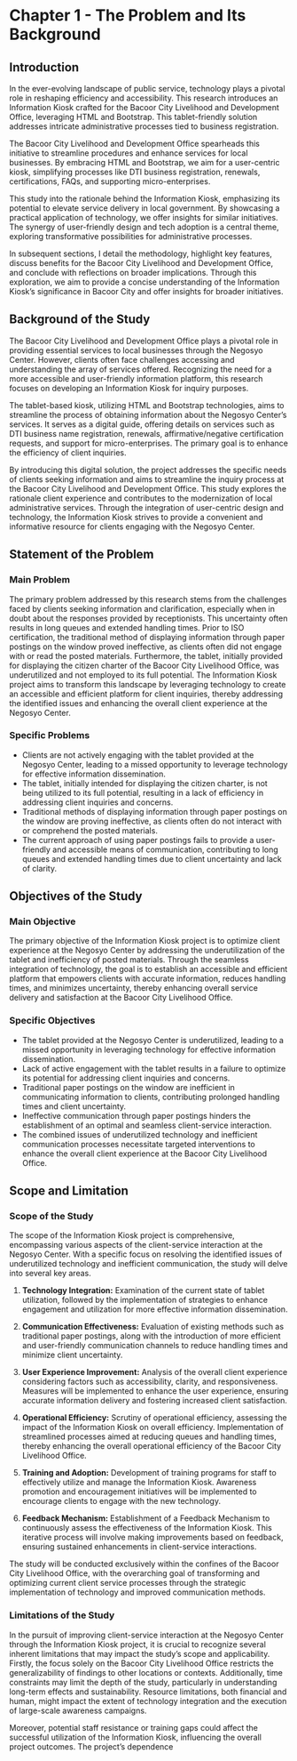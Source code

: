 # Chapter 1 - The Problem and Its Background

## Introduction

In the ever-evolving landscape of public service, technology plays a pivotal role in reshaping efficiency and accessibility. This research introduces an Information Kiosk crafted for the Bacoor City Livelihood and Development Office, leveraging HTML and Bootstrap. This tablet-friendly solution addresses intricate administrative processes tied to business registration.

The Bacoor City Livelihood and Development Office spearheads this initiative to streamline procedures and enhance services for local businesses. By embracing HTML and Bootstrap, we aim for a user-centric kiosk, simplifying processes like DTI business registration, renewals, certifications, FAQs, and supporting micro-enterprises.

This study into the rationale behind the Information Kiosk, emphasizing its potential to elevate service delivery in local government. By showcasing a practical application of technology, we offer insights for similar initiatives. The synergy of user-friendly design and tech adoption is a central theme, exploring transformative possibilities for administrative processes.

In subsequent sections, I detail the methodology, highlight key features, discuss benefits for the Bacoor City Livelihood and Development Office, and conclude with reflections on broader implications. Through this exploration, we aim to provide a concise understanding of the Information Kiosk’s significance in Bacoor City and offer insights for broader initiatives.

## Background of the Study

The Bacoor City Livelihood and Development Office plays a pivotal role in providing essential services to local businesses through the Negosyo Center. However, clients often face challenges accessing and understanding the array of services offered. Recognizing the need for a more accessible and user-friendly information platform, this research focuses on developing an Information Kiosk for inquiry purposes.

The tablet-based kiosk, utilizing HTML and Bootstrap technologies, aims to streamline the process of obtaining information about the Negosyo Center’s services. It serves as a digital guide, offering details on services such as DTI business name registration, renewals, affirmative/negative certification requests, and support for micro-enterprises. The primary goal is to enhance the efficiency of client inquiries.

By introducing this digital solution, the project addresses the specific needs of clients seeking information and aims to streamline the inquiry process at the Bacoor City Livelihood and Development Office. This study explores the rationale client experience and contributes to the modernization of local administrative services. Through the integration of user-centric design and technology, the Information Kiosk strives to provide a convenient and informative resource for clients engaging with the Negosyo Center.

## Statement of the Problem

### Main Problem

The primary problem addressed by this research stems from the challenges faced by clients seeking information and clarification, especially when in doubt about the responses provided by receptionists. This uncertainty often results in long queues and extended handling times. Prior to ISO certification, the traditional method of displaying information through paper postings on the window proved ineffective, as clients often did not engage with or read the posted materials. Furthermore, the tablet, initially provided for displaying the citizen charter of the Bacoor City Livelihood Office, was underutilized and not employed to its full potential. The Information Kiosk project aims to transform this landscape by leveraging technology to create an accessible and efficient platform for client inquiries, thereby addressing the identified issues and enhancing the overall client experience at the Negosyo Center.

### Specific Problems

- Clients are not actively engaging with the tablet provided at the Negosyo Center, leading to a missed opportunity to leverage technology for effective information dissemination.
- The tablet, initially intended for displaying the citizen charter, is not being utilized to its full potential, resulting in a lack of efficiency in addressing client inquiries and concerns.
- Traditional methods of displaying information through paper postings on the window are proving ineffective, as clients often do not interact with or comprehend the posted materials.
- The current approach of using paper postings fails to provide a user-friendly and accessible means of communication, contributing to long queues and extended handling times due to client uncertainty and lack of clarity.

## Objectives of the Study

### Main Objective

The primary objective of the Information Kiosk project is to optimize client experience at the Negosyo Center by addressing the underutilization of the tablet and inefficiency of posted materials. Through the seamless integration of technology, the goal is to establish an accessible and efficient platform that empowers clients with accurate information, reduces handling times, and minimizes uncertainty, thereby enhancing overall service delivery and satisfaction at the Bacoor City Livelihood Office.

### Specific Objectives

- The tablet provided at the Negosyo Center is underutilized, leading to a missed opportunity in leveraging technology for effective information dissemination.
- Lack of active engagement with the tablet results in a failure to optimize its potential for addressing client inquiries and concerns.
- Traditional paper postings on the window are inefficient in communicating information to clients, contributing prolonged handling times and client uncertainty.
- Ineffective communication through paper postings hinders the establishment of an optimal and seamless client-service interaction.
- The combined issues of underutilized technology and inefficient communication processes necessitate targeted interventions to enhance the overall client experience at the Bacoor City Livelihood Office.

## Scope and Limitation

### Scope of the Study

The scope of the Information Kiosk project is comprehensive, encompassing various aspects of the client-service interaction at the Negosyo Center. With a specific focus on resolving the identified issues of underutilized technology and inefficient communication, the study will delve into several key areas.

1. **Technology Integration:** Examination of the current state of tablet utilization, followed by the implementation of strategies to enhance engagement and utilization for more effective information dissemination.
   
2. **Communication Effectiveness:** Evaluation of existing methods such as traditional paper postings, along with the introduction of more efficient and user-friendly communication channels to reduce handling times and minimize client uncertainty.

3. **User Experience Improvement:** Analysis of the overall client experience considering factors such as accessibility, clarity, and responsiveness. Measures will be implemented to enhance the user experience, ensuring accurate information delivery and fostering increased client satisfaction.

4. **Operational Efficiency:** Scrutiny of operational efficiency, assessing the impact of the Information Kiosk on overall efficiency. Implementation of streamlined processes aimed at reducing queues and handling times, thereby enhancing the overall operational efficiency of the Bacoor City Livelihood Office.

5. **Training and Adoption:** Development of training programs for staff to effectively utilize and manage the Information Kiosk. Awareness promotion and encouragement initiatives will be implemented to encourage clients to engage with the new technology.

6. **Feedback Mechanism:** Establishment of a Feedback Mechanism to continuously assess the effectiveness of the Information Kiosk. This iterative process will involve making improvements based on feedback, ensuring sustained enhancements in client-service interactions.

The study will be conducted exclusively within the confines of the Bacoor City Livelihood Office, with the overarching goal of transforming and optimizing current client service processes through the strategic implementation of technology and improved communication methods.

### Limitations of the Study

In the pursuit of improving client-service interaction at the Negosyo Center through the Information Kiosk project, it is crucial to recognize several inherent limitations that may impact the study’s scope and applicability. Firstly, the focus solely on the Bacoor City Livelihood Office restricts the generalizability of findings to other locations or contexts. Additionally, time constraints may limit the depth of the study, particularly in understanding long-term effects and sustainability. Resource limitations, both financial and human, might impact the extent of technology integration and the execution of large-scale awareness campaigns.

Moreover, potential staff resistance or training gaps could affect the successful utilization of the Information Kiosk, influencing the overall project outcomes. The project’s dependence
